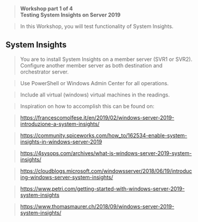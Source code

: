 >   **Workshop part 1 of 4**  
>   **Testing System Insights on Server 2019**

>   In this Workshop, you will test functionality of System Insights.

System Insights
---------------

>   You are to install System Insights on a member server (SVR1 or SVR2).
>   Configure another member server as both destination and orchestrator server.

>   Use PowerShell or Windows Admin Center for all operations.

>   Include all virtual (windows) virtual machines in the readings.

>   Inspiration on how to accomplish this can be found on:

>   <https://francescomolfese.it/en/2019/02/windows-server-2019-introduzione-a-system-insights/>

>   <https://community.spiceworks.com/how_to/162534-enable-system-insights-in-windows-server-2019>

>   <https://4sysops.com/archives/what-is-windows-server-2019-system-insights/>

>   <https://cloudblogs.microsoft.com/windowsserver/2018/06/19/introducing-windows-server-system-insights/>

>   <https://www.petri.com/getting-started-with-windows-server-2019-system-insights>

>   <https://www.thomasmaurer.ch/2018/09/windows-server-2019-system-insights/>
